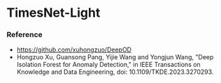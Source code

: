 # TimesNet-Light
### Reference
- https://github.com/xuhongzuo/DeepOD
- Hongzuo Xu, Guansong Pang, Yijie Wang and Yongjun Wang, "Deep Isolation Forest for Anomaly Detection," in IEEE Transactions on Knowledge and Data Engineering, doi: 10.1109/TKDE.2023.3270293.
